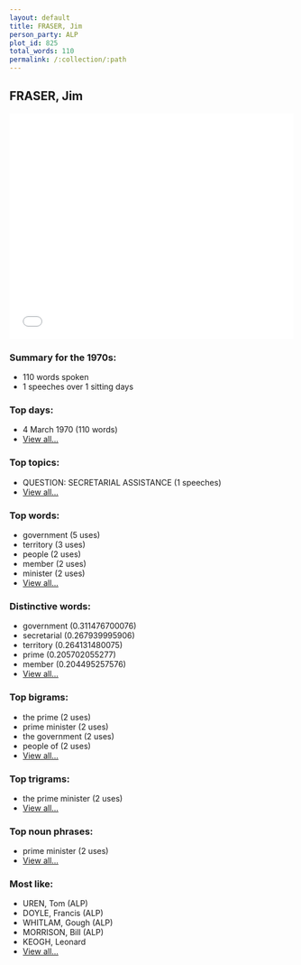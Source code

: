 ```yaml
---
layout: default
title: FRASER, Jim
person_party: ALP
plot_id: 825
total_words: 110
permalink: /:collection/:path
---
```


## FRASER, Jim

<iframe width="100%" height="400" frameborder="0" scrolling="no" src="//plot.ly/~wragge/825.embed"></iframe>


### Summary for the 1970s:

* 110 words spoken
* 1 speeches over 1 sitting days


### Top days:

* 4 March 1970 (110 words)
* [View all...](days/)


### Top topics:

* QUESTION: SECRETARIAL ASSISTANCE (1 speeches)
* [View all...](topics/)


### Top words:

* government (5 uses)
* territory (3 uses)
* people (2 uses)
* member (2 uses)
* minister (2 uses)
* [View all...](words/)


### Distinctive words:

* government (0.311476700076)
* secretarial (0.267939995906)
* territory (0.264131480075)
* prime (0.205702055277)
* member (0.204495257576)
* [View all...](sig_words/)


### Top bigrams:

* the prime (2 uses)
* prime minister (2 uses)
* the government (2 uses)
* people of (2 uses)
* [View all...](bigrams/)


### Top trigrams:

* the prime minister (2 uses)
* [View all...](trigrams/)


### Top noun phrases:

* prime minister (2 uses)
* [View all...](noun_phrases/)


### Most like:

* UREN, Tom (ALP)
* DOYLE, Francis (ALP)
* WHITLAM, Gough (ALP)
* MORRISON, Bill (ALP)
* KEOGH, Leonard 
* [View all...](similarities/)
